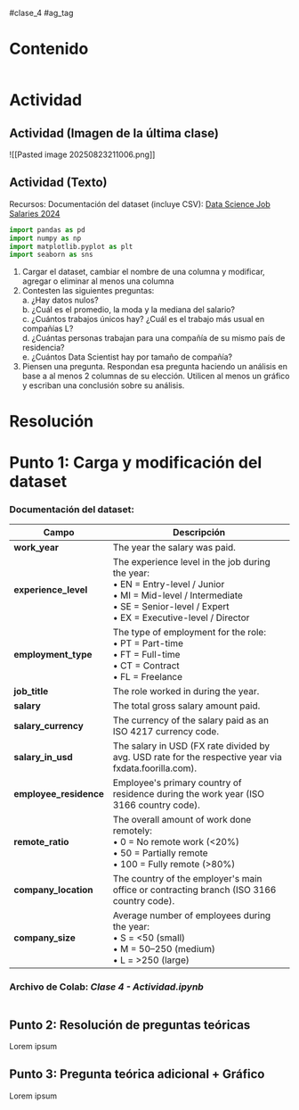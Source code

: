 #clase_4 #ag_tag

# Contenido
```table-of-contents
```

# Actividad
## Actividad (Imagen de la última clase)
![[Pasted image 20250823211006.png]]
## Actividad (Texto)

Recursos:
	Documentación del dataset (incluye CSV): [Data Science Job Salaries 2024](https://www.kaggle.com/datasets/abhinavshaw09/data-science-job-salaries-2024) 

```python
import pandas as pd
import numpy as np
import matplotlib.pyplot as plt
import seaborn as sns
```

1. Cargar el dataset, cambiar el nombre de una columna y modificar, agregar o eliminar al menos una columna
2. Contesten las siguientes preguntas:  
    a. ¿Hay datos nulos?  
    b. ¿Cuál es el promedio, la moda y la mediana del salario?  
    c. ¿Cuántos trabajos únicos hay? ¿Cuál es el trabajo más usual en compañías L?  
    d. ¿Cuántas personas trabajan para una compañía de su mismo país de residencia?  
    e. ¿Cuántos Data Scientist hay por tamaño de compañía?
3. Piensen una pregunta. Respondan esa pregunta haciendo un análisis en base a al menos 2 columnas de su elección. Utilicen al menos un gráfico y escriban una conclusión sobre su análisis.

# Resolución

# Punto 1: Carga y modificación del dataset

### Documentación del dataset:

| Campo              | Descripción                                                                                                                                                                             |
| ------------------ | --------------------------------------------------------------------------------------------------------------------------------------------------------------------------------------- |
| **work_year**          | The year the salary was paid.                                                                                                                                                           |
| **experience_level**   | The experience level in the job during the year:<br>• EN = Entry-level / Junior<br>• MI = Mid-level / Intermediate<br>• SE = Senior-level / Expert<br>• EX = Executive-level / Director |
| **employment_type**    | The type of employment for the role:<br>• PT = Part-time<br>• FT = Full-time<br>• CT = Contract<br>• FL = Freelance                                                                     |
| **job_title**          | The role worked in during the year.                                                                                                                                                     |
| **salary**             | The total gross salary amount paid.                                                                                                                                                     |
| **salary_currency**    | The currency of the salary paid as an ISO 4217 currency code.                                                                                                                           |
| **salary_in_usd**      | The salary in USD (FX rate divided by avg. USD rate for the respective year via fxdata.foorilla.com).                                                                                   |
| **employee_residence** | Employee's primary country of residence during the work year (ISO 3166 country code).                                                                                                   |
| **remote_ratio**       | The overall amount of work done remotely:<br>• 0 = No remote work (<20%)<br>• 50 = Partially remote<br>• 100 = Fully remote (>80%)                                                      |
| **company_location**   | The country of the employer's main office or contracting branch (ISO 3166 country code).                                                                                                |
| **company_size**       | Average number of employees during the year:<br>• S = <50 (small)<br>• M = 50–250 (medium)<br>• L = >250 (large)                                                                        |

### Archivo de Colab: *Clase 4 - Actividad.ipynb*
```python

```

## Punto 2: Resolución de preguntas teóricas
Lorem ipsum
## Punto 3: Pregunta teórica adicional + Gráfico
Lorem ipsum


